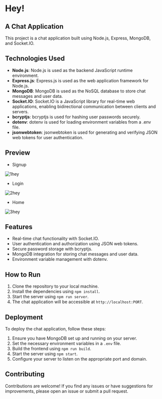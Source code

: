 

# Hey! 

##  A Chat Application

This project is a chat application built using Node.js, Express, MongoDB, and Socket.IO.

## Technologies Used

- **Node.js**: Node.js is used as the backend JavaScript runtime environment.
- **Express.js**: Express.js is used as the web application framework for Node.js.
- **MongoDB**: MongoDB is used as the NoSQL database to store chat messages and user data.
- **Socket.IO**: Socket.IO is a JavaScript library for real-time web applications, enabling bidirectional communication between clients and servers.
- **bcryptjs**: bcryptjs is used for hashing user passwords securely.
- **dotenv**: dotenv is used for loading environment variables from a .env file.
- **jsonwebtoken**: jsonwebtoken is used for generating and verifying JSON web tokens for user authentication.


## Preview 

* Signup

![1hey](https://github.com/Anubhav-dev-web/Hey-/assets/80172002/757f1860-250e-4dbe-b5e6-81867dc9812f)

* Login

![2hey](https://github.com/Anubhav-dev-web/Hey-/assets/80172002/84c8bf2d-924c-4961-b635-68821b5da047)

* Home

![3hey](https://github.com/Anubhav-dev-web/Hey-/assets/80172002/4003469c-5bca-483b-93fe-83e015879186)


## Features

- Real-time chat functionality with Socket.IO.
- User authentication and authorization using JSON web tokens.
- Secure password storage with bcryptjs.
- MongoDB integration for storing chat messages and user data.
- Environment variable management with dotenv.

## How to Run

1. Clone the repository to your local machine.
2. Install the dependencies using `npm install`.
3. Start the server using `npm run server`.
4. The chat application will be accessible at `http://localhost:PORT`.

## Deployment

To deploy the chat application, follow these steps:

1. Ensure you have MongoDB set up and running on your server.
2. Set the necessary environment variables in a `.env` file.
3. Build the frontend using `npm run build`.
4. Start the server using `npm start`.
5. Configure your server to listen on the appropriate port and domain.

## Contributing

Contributions are welcome! If you find any issues or have suggestions for improvements, please open an issue or submit a pull request.




